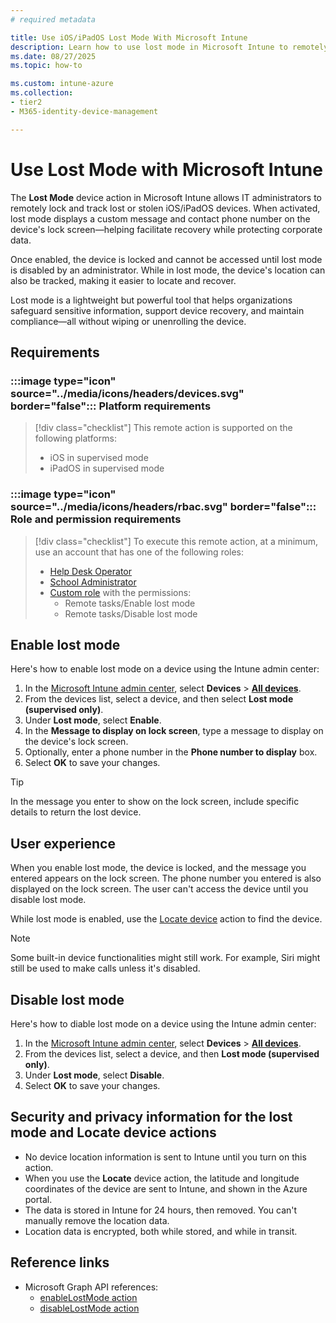 ```yaml
---
# required metadata

title: Use iOS/iPadOS Lost Mode With Microsoft Intune
description: Learn how to use lost mode in Microsoft Intune to remotely lock and display a custom message on the screen of a lost or stolen iOS or iPadOS device. This article explains how to configure the lock screen message and phone number, and provides important details about the security and privacy implications of using lost mode.
ms.date: 08/27/2025
ms.topic: how-to

ms.custom: intune-azure
ms.collection:
- tier2
- M365-identity-device-management

---
```


# Use Lost Mode with Microsoft Intune

The **Lost Mode** device action in Microsoft Intune allows IT administrators to remotely lock and track lost or stolen iOS/iPadOS devices. When activated, lost mode displays a custom message and contact phone number on the device's lock screen—helping facilitate recovery while protecting corporate data.

Once enabled, the device is locked and cannot be accessed until lost mode is disabled by an administrator. While in lost mode, the device's location can also be tracked, making it easier to locate and recover.

Lost mode is a lightweight but powerful tool that helps organizations safeguard sensitive information, support device recovery, and maintain compliance—all without wiping or unenrolling the device.

## Requirements

### :::image type="icon" source="../media/icons/headers/devices.svg" border="false"::: Platform requirements

> [!div class="checklist"]
> This remote action is supported on the following platforms:
>
> - iOS in supervised mode
> - iPadOS in supervised mode

### :::image type="icon" source="../media/icons/headers/rbac.svg" border="false"::: Role and permission requirements

> [!div class="checklist"]
> To execute this remote action, at a minimum, use an account that has one of the following roles:
>
> - [Help Desk Operator][INT-R1]
> - [School Administrator][INT-R2]
> - [Custom role][INT-RC] with the permissions:
>   - Remote tasks/Enable lost mode
>   - Remote tasks/Disable lost mode

## Enable lost mode

Here's how to enable lost mode on a device using the Intune admin center:

1. In the [Microsoft Intune admin center][INT-AC], select **Devices** > [**All devices**][INT-ALLD].
1. From the devices list, select a device, and then select **Lost mode (supervised only)**.
1. Under **Lost mode**, select **Enable**.
1. In the **Message to display on lock screen**, type a message to display on the device's lock screen.
1. Optionally, enter a phone number in the **Phone number to display** box.
1. Select **OK** to save your changes.

> [!TIP]
> In the message you enter to show on the lock screen, include specific details to return the lost device.

## User experience

When you enable lost mode, the device is locked, and the message you entered appears on the lock screen. The phone number you entered is also displayed on the lock screen. The user can't access the device until you disable lost mode.

While lost mode is enabled, use the [Locate device](device-locate.md) action to find the device.

> [!NOTE]
> Some built-in device functionalities might still work. For example, Siri might still be used to make calls unless it's disabled.

## Disable lost mode

Here's how to diable lost mode on a device using the Intune admin center:

1. In the [Microsoft Intune admin center][INT-AC], select **Devices** > [**All devices**][INT-ALLD].
1. From the devices list, select a device, and then **Lost mode (supervised only)**.
1. Under **Lost mode**, select **Disable**.
1. Select **OK** to save your changes.

## Security and privacy information for the lost mode and Locate device actions

- No device location information is sent to Intune until you turn on this action.
- When you use the **Locate** device action, the latitude and longitude coordinates of the device are sent to Intune, and shown in the Azure portal.
- The data is stored in Intune for 24 hours, then removed. You can't manually remove the location data.
- Location data is encrypted, both while stored, and while in transit.

## Reference links

- Microsoft Graph API references:
  - [enableLostMode action][GRAPH-1]
  - [disableLostMode action][GRAPH-2]

<!--links-->

[INT-AC]: https://go.microsoft.com/fwlink/?linkid=2109431
[INT-ALLD]: https://go.microsoft.com/fwlink/?linkid=2333814

[INT-RC]: /intune/intune-service/fundamentals/create-custom-role
[INT-R1]: /intune/intune-service/fundamentals/role-based-access-control-reference#help-desk-operator
[INT-R2]: /intune/intune-service/fundamentals/role-based-access-control-reference#school-administrator

[GRAPH-1]: /graph/api/intune-devices-manageddevice-enablelostmode
[GRAPH-2]: /graph/api/intune-devices-manageddevice-disablelostmode
